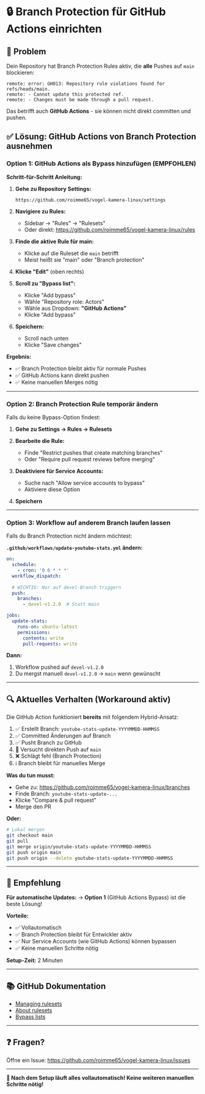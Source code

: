 # 🔒 Branch Protection für GitHub Actions einrichten

## 🎯 Problem

Dein Repository hat Branch Protection Rules aktiv, die **alle** Pushes auf `main` blockieren:

```
remote: error: GH013: Repository rule violations found for refs/heads/main.
remote: - Cannot update this protected ref.
remote: - Changes must be made through a pull request.
```

Das betrifft auch **GitHub Actions** - sie können nicht direkt committen und pushen.

## ✅ Lösung: GitHub Actions von Branch Protection ausnehmen

### Option 1: GitHub Actions als Bypass hinzufügen (EMPFOHLEN)

**Schritt-für-Schritt Anleitung:**

1. **Gehe zu Repository Settings:**
   ```
   https://github.com/roimme65/vogel-kamera-linux/settings
   ```

2. **Navigiere zu Rules:**
   - Sidebar → "Rules" → "Rulesets"
   - Oder direkt: https://github.com/roimme65/vogel-kamera-linux/rules

3. **Finde die aktive Rule für main:**
   - Klicke auf die Ruleset die `main` betrifft
   - Meist heißt sie "main" oder "Branch protection"

4. **Klicke "Edit"** (oben rechts)

5. **Scroll zu "Bypass list":**
   - Klicke "Add bypass"
   - Wähle "Repository role: Actors" 
   - Wähle aus Dropdown: **"GitHub Actions"**
   - Klicke "Add bypass"

6. **Speichern:**
   - Scroll nach unten
   - Klicke "Save changes"

**Ergebnis:**
- ✅ Branch Protection bleibt aktiv für normale Pushes
- ✅ GitHub Actions kann direkt pushen
- ✅ Keine manuellen Merges nötig

---

### Option 2: Branch Protection Rule temporär ändern

Falls du keine Bypass-Option findest:

1. **Gehe zu Settings → Rules → Rulesets**

2. **Bearbeite die Rule:**
   - Finde "Restrict pushes that create matching branches"
   - Oder "Require pull request reviews before merging"

3. **Deaktiviere für Service Accounts:**
   - Suche nach "Allow service accounts to bypass"
   - Aktiviere diese Option

4. **Speichern**

---

### Option 3: Workflow auf anderem Branch laufen lassen

Falls du Branch Protection nicht ändern möchtest:

**`.github/workflows/update-youtube-stats.yml` ändern:**

```yaml
on:
  schedule:
    - cron: '0 6 * * *'
  workflow_dispatch:
  
  # WICHTIG: Nur auf devel-Branch triggern
  push:
    branches:
      - devel-v1.2.0  # Statt main

jobs:
  update-stats:
    runs-on: ubuntu-latest
    permissions:
      contents: write
      pull-requests: write
```

**Dann:**
1. Workflow pushed auf `devel-v1.2.0`
2. Du mergst manuell `devel-v1.2.0` → `main` wenn gewünscht

---

## 🔍 Aktuelles Verhalten (Workaround aktiv)

Die GitHub Action funktioniert **bereits** mit folgendem Hybrid-Ansatz:

1. ✅ Erstellt Branch: `youtube-stats-update-YYYYMMDD-HHMMSS`
2. ✅ Committed Änderungen auf Branch
3. ✅ Pusht Branch zu GitHub
4. 🔄 Versucht direkten Push auf `main`
5. ❌ Schlägt fehl (Branch Protection)
6. ℹ️ Branch bleibt für manuelles Merge

**Was du tun musst:**
- Gehe zu: https://github.com/roimme65/vogel-kamera-linux/branches
- Finde Branch: `youtube-stats-update-...`
- Klicke "Compare & pull request"
- Merge den PR

**Oder:**
```bash
# Lokal mergen
git checkout main
git pull
git merge origin/youtube-stats-update-YYYYMMDD-HHMMSS
git push origin main
git push origin --delete youtube-stats-update-YYYYMMDD-HHMMSS
```

---

## 🎯 Empfehlung

**Für automatische Updates:** 
→ **Option 1** (GitHub Actions Bypass) ist die beste Lösung!

**Vorteile:**
- ✅ Vollautomatisch
- ✅ Branch Protection bleibt für Entwickler aktiv
- ✅ Nur Service Accounts (wie GitHub Actions) können bypassen
- ✅ Keine manuellen Schritte nötig

**Setup-Zeit:** 2 Minuten

---

## 📚 GitHub Dokumentation

- [Managing rulesets](https://docs.github.com/en/repositories/configuring-branches-and-merges-in-your-repository/managing-rulesets/managing-rulesets-for-a-repository)
- [About rulesets](https://docs.github.com/en/repositories/configuring-branches-and-merges-in-your-repository/managing-rulesets/about-rulesets)
- [Bypass lists](https://docs.github.com/en/repositories/configuring-branches-and-merges-in-your-repository/managing-rulesets/about-rulesets#bypass-lists)

---

## ❓ Fragen?

Öffne ein Issue: https://github.com/roimme65/vogel-kamera-linux/issues

---

**🎉 Nach dem Setup läuft alles vollautomatisch! Keine weiteren manuellen Schritte nötig!**
